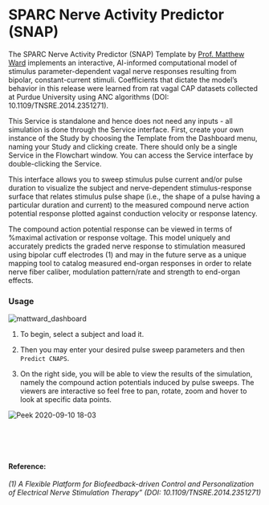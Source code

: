 # SPARC Nerve Activity Predictor (SNAP)

The SPARC Nerve Activity Predictor (SNAP) Template by [Prof. Matthew Ward](https://engineering.purdue.edu/Engr/People/NewFaculty/New_Faculty_2016/ward.html) implements an interactive, AI-informed computational model of stimulus parameter-dependent vagal nerve responses resulting from bipolar, constant-current stimuli.  Coefficients that dictate the model’s behavior in this release were learned from rat vagal CAP datasets collected at Purdue University using ANC algorithms (DOI: 10.1109/TNSRE.2014.2351271).

This Service is standalone and hence does not need any inputs - all simulation is done through the Service interface. First, create your own instance of the Study by choosing the Template from the Dashboard menu, naming your Study and clicking create. There should only be a single Service in the Flowchart window. You can access the Service interface by double-clicking the Service.


This interface allows you to sweep stimulus pulse current and/or pulse duration to visualize the subject and nerve-dependent stimulus-response surface that relates stimulus pulse shape (i.e., the shape of a pulse having a particular duration and current) to the measured compound nerve action potential response plotted against conduction velocity or response latency.  

The compound action potential response can be viewed in terms of %maximal activation or response voltage.  This model uniquely and accurately predicts the graded nerve response to stimulation measured using bipolar cuff electrodes (1) and may in the future serve as a unique mapping tool to catalog measured end-organ responses in order to relate nerve fiber caliber, modulation pattern/rate and strength to end-organ effects.


### Usage
![mattward_dashboard](https://user-images.githubusercontent.com/28002886/150389309-fd65c660-5c8e-4b25-b3d7-a99f0cfe7230.png)

1. To begin, select a subject and load it. 

2. Then you may enter your desired pulse sweep parameters and then ```Predict CNAPS```. 

3. On the right side, you will be able to view the results of the simulation, namely the compound action potentials induced by pulse sweeps. The viewers are interactive so feel free to pan, rotate, zoom and hover to look at specific data points. 

![Peek 2020-09-10 18-03](https://user-images.githubusercontent.com/28002886/150391106-cbc31e0e-bb4a-4845-a4f9-09b8ec5f65a3.gif)


<br/><br/><br/>



#### Reference:

*(1) A Flexible Platform for Biofeedback-driven Control and Personalization of Electrical Nerve Stimulation Therapy” (DOI: 10.1109/TNSRE.2014.2351271)*

